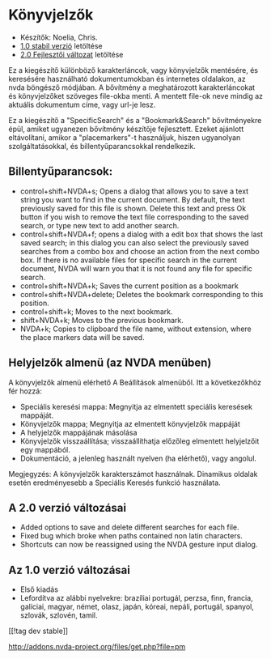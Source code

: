 # Könyvjelzők #
* Készítők: Noelia, Chris.
* [1.0 stabil verzió][1]  letöltése
* [2.0 Fejlesztői változat][2]  letöltése

Ez a kiegészítő különböző karakterláncok, vagy könyvjelzők mentésére, és
keresésére használható dokumentumokban és internetes oldalakon, az nvda
böngésző módjában. A bővítmény a meghatározott karakterláncokat és
könyvjelzőket szöveges file-okba menti. A mentett file-ok neve mindig az
aktuális dokumentum címe, vagy url-je lesz.

Ez a kiegészítő a "SpecificSearch" és a "Bookmark&Search" bővítményekre
épül, amiket ugyanezen bővítmény készítője fejlesztett. Ezeket ajánlott
eltávolítani, amikor a "placemarkers"-t használjuk, hiszen ugyanolyan
szolgáltatásokkal, és billentyűparancsokkal rendelkezik.

## Billentyűparancsok: ##

*	control+shift+NVDA+s; Opens a dialog that allows you to save a text string   you want to find in the current document. By default, the text previously saved for this file is shown. Delete this text and press Ok button if you wish to remove the text file corresponding to the saved search, or type new text to add another search.
*	control+shift+NVDA+f; opens a dialog with a edit box that shows the last saved search; in this dialog you can also select the previously saved searches from a combo box and choose an action from the next combo box. If there is no available files for specific search in the current document, NVDA will warn you that it is not found any file for specific search.
*	control+shift+NVDA+k; Saves the current position as a bookmark
*	control+shift+NVDA+delete; Deletes the bookmark corresponding to this position.
*	control+shift+k; Moves to the next bookmark.
*	shift+NVDA+k; Moves to the previous bookmark.
*	NVDA+k; Copies to clipboard the file name, without extension, where the place markers data will be saved.

## Helyjelzők almenü (az NVDA menüben) ##


A könyvjelzők almenü elérhető A Beállítások almenüből. Itt a következőkhöz
fér hozzá:

*	Speciális keresési mappa: Megnyitja az elmentett speciális keresések
  mappáját.
*	Könyvjelzők mappa; Megnyitja az elmentett könyvjelzők mappáját
*	A helyjelzők mappájának másolása
*	Könyvjelzők visszaállítása; visszaállíthatja előzőleg elmentett
  helyjelzőit egy mappából.
*	Dokumentáció, a jelenleg használt nyelven (ha elérhető), vagy angolul.

Megjegyzés: A könyvjelzők karakterszámot használnak. Dinamikus oldalak
esetén eredményesebb a Speciális Keresés funkció használata.

## A 2.0 verzió változásai ##
* Added options to save and delete different searches for each file.
* Fixed bug which broke when paths contained non latin characters.
* Shortcuts can now be reassigned using the NVDA gesture input dialog.


## Az 1.0 verzió változásai ##
* Első kiadás
* Lefordítva az alábbi nyelvekre: brazíliai portugál, perzsa, finn, francia,
  galíciai, magyar, német, olasz, japán, kóreai, nepáli, portugál, spanyol,
  szlovák, szlovén, tamil.

[[!tag dev stable]]

[1]: http://addons.nvda-project.org/files/get.php?file=pm[1]:
http://addons.nvda-project.org/files/get.php?file=pm

[2]: http://addons.nvda-project.org/files/get.php?file=pm-dev

